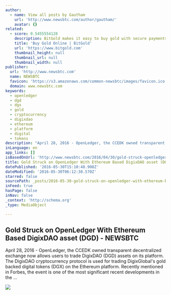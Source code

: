 ```yaml
---
author:
  - name: View all posts by Gautham
    url: 'http://www.newsbtc.com/author/gautham/'
    avatar: {}
related:
  - score: 0.5455554128
    description: BitGold makes it easy to buy gold with secure payments and savings. Send gold online and spend gold globally with our prepaid Mastercard.
    title: 'Buy Gold Online | BitGold'
    url: 'https://www.bitgold.com'
    thumbnail_height: null
    thumbnail_url: null
    thumbnail_width: null
publisher:
  url: 'http://www.newsbtc.com'
  name: NEWSBTC
  favicon: 'https://s3.amazonaws.com/common-newsbtc/images/favicon.ico'
  domain: www.newsbtc.com
keywords:
  - openledger
  - dgd
  - dgx
  - gold
  - cryptocurrency
  - digixdao
  - ethereum
  - platform
  - digital
  - tokens
description: "April 28, 2016 - OpenLedger, the CCEDK owned transparent decentralized exchange now allows users to trade DigixDAO (DGD) assets on its platform. The DigixDAO cryptocurrency protocol is used for trading DigixGlobal's gold backed digital tokens (DGX) on the Ethereum platform. Recently mentioned in Forbes, the event is one of the most significant recent developments in the ..."
inLanguage: en
app_links: []
isBasedOnUrl: 'http://www.newsbtc.com/2016/04/30/gold-struck-openledger-ethereum-based-digixdao-asset-dgd/'
title: Gold Struck on OpenLedger With Ethereum Based DigixDAO asset (DGD) - NEWSBTC
datePublished: '2016-05-30T15:10:48.908Z'
dateModified: '2016-05-30T06:12:30.570Z'
starred: false
sourcePath: _posts/2016-05-30-gold-struck-on-openledger-with-ethereum-based-digixdao-asset.md
inFeed: true
hasPage: false
inNav: false
_context: 'http://schema.org'
_type: MediaObject

---
```

<article style=""><h1>Gold Struck on OpenLedger With Ethereum Based DigixDAO asset (DGD) - NEWSBTC</h1><p>April 28, 2016 - OpenLedger, the CCEDK owned transparent decentralized exchange now allows users to trade DigixDAO (DGD) assets on its platform. The DigixDAO cryptocurrency protocol is used for trading DigixGlobal's gold backed digital tokens (DGX) on the Ethereum platform. Recently mentioned in Forbes, the event is one of the most significant recent developments in the ...</p><img src="http://s3.amazonaws.com/main-newsbtc-images/2016/04/30214915/OpenLedger-Logo.jpg" /></article>